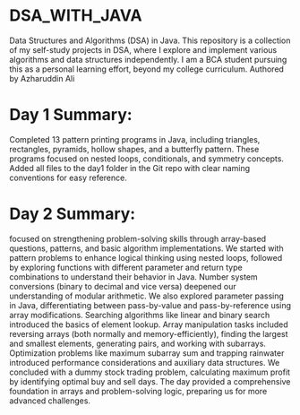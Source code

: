 # DSA_WITH_JAVA
Data Structures and Algorithms (DSA) in Java. This repository is a collection of my self-study projects in DSA, where I explore and implement various algorithms and data structures independently. I am a BCA student pursuing this as a personal learning effort, beyond my college curriculum. Authored by Azharuddin Ali

# Day 1 Summary:
Completed 13 pattern printing programs in Java, including triangles, rectangles, pyramids, hollow shapes, and a butterfly pattern. These programs focused on nested loops, conditionals, and symmetry concepts. Added all files to the day1 folder in the Git repo with clear naming conventions for easy reference.

# Day 2 Summary:
 focused on strengthening problem-solving skills through array-based questions, patterns, and basic algorithm implementations. We started with pattern problems to enhance logical thinking using nested loops, followed by exploring functions with different parameter and return type combinations to understand their behavior in Java. Number system conversions (binary to decimal and vice versa) deepened our understanding of modular arithmetic. We also explored parameter passing in Java, differentiating between pass-by-value and pass-by-reference using array modifications. Searching algorithms like linear and binary search introduced the basics of element lookup. Array manipulation tasks included reversing arrays (both normally and memory-efficiently), finding the largest and smallest elements, generating pairs, and working with subarrays. Optimization problems like maximum subarray sum and trapping rainwater introduced performance considerations and auxiliary data structures. We concluded with a dummy stock trading problem, calculating maximum profit by identifying optimal buy and sell days. The day provided a comprehensive foundation in arrays and problem-solving logic, preparing us for more advanced challenges.